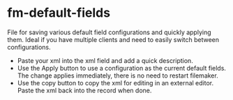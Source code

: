 # fm-default-fields
File for saving various default field configurations and quickly applying them. Ideal if you have multiple clients and need to easily switch between configurations.

* Paste your xml into the xml field and add a quick description.
* Use the Apply button to use a configuration as the current default fields. The change applies immediately, there is no need to restart filemaker.
* Use the copy button to copy the xml for editing in an external editor. Paste the xml back into the record when done.